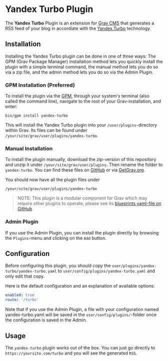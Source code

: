 # Yandex Turbo Plugin

The **Yandex Turbo** Plugin is an extension for [Grav CMS](https://github.com/getgrav/grav) that generates a RSS feed of your blog in accordiate with the [Yandex.Turbo](https://tech.yandex.com/turbo/) technology.

## Installation

Installing the Yandex Turbo plugin can be done in one of three ways: The GPM (Grav Package Manager) installation method lets you quickly install the plugin with a simple terminal command, the manual method lets you do so via a zip file, and the admin method lets you do so via the Admin Plugin.

### GPM Installation (Preferred)

To install the plugin via the [GPM](https://learn.getgrav.org/advanced/grav-gpm), through your system's terminal (also called the command line), navigate to the root of your Grav-installation, and enter:

    bin/gpm install yandex-turbo

This will install the Yandex Turbo plugin into your `/user/plugins`-directory within Grav. Its files can be found under `/your/site/grav/user/plugins/yandex-turbo`.

### Manual Installation

To install the plugin manually, download the zip-version of this repository and unzip it under `/your/site/grav/user/plugins`. Then rename the folder to `yandex-turbo`. You can find these files on [GitHub](https://github.com/dragomano/grav-plugin-yandex-turbo) or via [GetGrav.org](https://getgrav.org/downloads/plugins#extras).

You should now have all the plugin files under

    /your/site/grav/user/plugins/yandex-turbo

> NOTE: This plugin is a modular component for Grav which may require other plugins to operate, please see its [blueprints.yaml-file on GitHub](https://github.com/dragomano/grav-plugin-yandex-turbo/blob/master/blueprints.yaml).

### Admin Plugin

If you use the Admin Plugin, you can install the plugin directly by browsing the `Plugins`-menu and clicking on the `Add` button.

## Configuration

Before configuring this plugin, you should copy the `user/plugins/yandex-turbo/yandex-turbo.yaml` to `user/config/plugins/yandex-turbo.yaml` and only edit that copy.

Here is the default configuration and an explanation of available options:

```yaml
enabled: true
route: '/turbo'
```

Note that if you use the Admin Plugin, a file with your configuration named yandex-turbo.yaml will be saved in the `user/config/plugins/`-folder once the configuration is saved in the Admin.

## Usage

The `yandex-turbo` plugin works out of the box. You can just go directly to `https://yoursite.com/turbo` and you will see the generated `RSS`.
